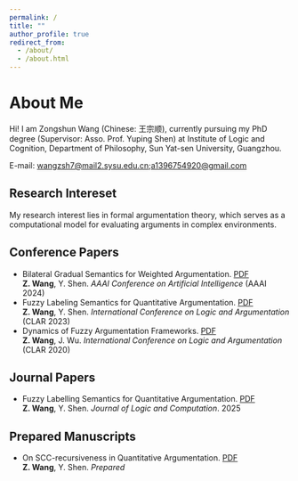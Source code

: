 ```yaml
---
permalink: /
title: ""
author_profile: true
redirect_from: 
  - /about/
  - /about.html
---
```

About Me
===
Hi! I am Zongshun Wang (Chinese: 王宗顺), currently pursuing my PhD degree (Supervisor: Asso. Prof. Yuping Shen) at Institute of Logic and Cognition, Department of Philosophy, Sun Yat-sen University, Guangzhou.

E-mail: wangzsh7@mail2.sysu.edu.cn;a1396754920@gmail.com

Research Intereset
---
My research interest lies in formal argumentation theory, which serves as a computational model for evaluating arguments in complex environments. 

Conference Papers
---
- Bilateral Gradual Semantics for Weighted Argumentation. [PDF](/_publications/Bilateral_Gradual_Semantics_for_Weighted_Argumentation.pdf)
  <br>**Z. Wang**, Y. Shen. *AAAI Conference on Artificial Intelligence* (AAAI 2024)
- Fuzzy Labeling Semantics for Quantitative Argumentation. [PDF](https://link.springer.com/chapter/10.1007/978-3-031-40875-5_12)
  <br>**Z. Wang**, Y. Shen. *International Conference on Logic and Argumentation* (CLAR 2023)
- Dynamics of Fuzzy Argumentation Frameworks. [PDF](https://link.springer.com/chapter/10.1007/978-3-030-44638-3_18)
  <br>**Z. Wang**, J. Wu. *International Conference on Logic and Argumentation* (CLAR 2020)

Journal Papers
---
- Fuzzy Labelling Semantics for Quantitative Argumentation. [PDF](https://doi.org/10.1093/logcom/exaf009)
  <br>**Z. Wang**, Y. Shen. *Journal of Logic and Computation*. 2025

Prepared Manuscripts
---
- On SCC-recursiveness in Quantitative Argumentation. [PDF](https://arxiv.org/abs/2006.08880)
  <br>**Z. Wang**, Y. Shen. *Prepared*
